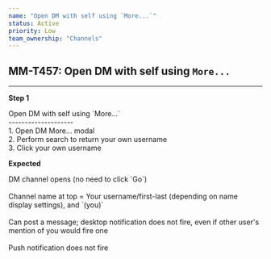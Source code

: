 ```yaml
---
name: "Open DM with self using `More...`"
status: Active
priority: Low
team_ownership: "Channels"
---
```


## MM-T457: Open DM with self using `More...`

---

**Step 1**

Open DM with self using \`More...\`\
\--------------------\
1\. Open DM More... modal\
2\. Perform search to return your own username\
3\. Click your own username

**Expected**

DM channel opens (no need to click \`Go\`)\
\
Channel name at top = Your username/first-last (depending on name display settings), and \`(you)\`\
\
Can post a message; desktop notification does not fire, even if other user's mention of you would fire one\
\
Push notification does not fire
